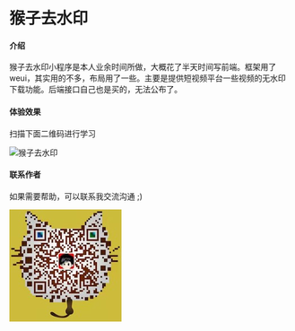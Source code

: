# 猴子去水印
#### 介绍
猴子去水印小程序是本人业余时间所做，大概花了半天时间写前端。框架用了weui，其实用的不多，布局用了一些。主要是提供短视频平台一些视频的无水印下载功能。后端接口自己也是买的，无法公布了。

#### 体验效果
扫描下面二维码进行学习

![猴子去水印](https://gitee.com/zhengang-s/douyin-qushuiyin/raw/master/qrcode.jpg)


#### 联系作者
如果需要帮助，可以联系我交流沟通 ;)

![刚子](gangzi.jpg)
